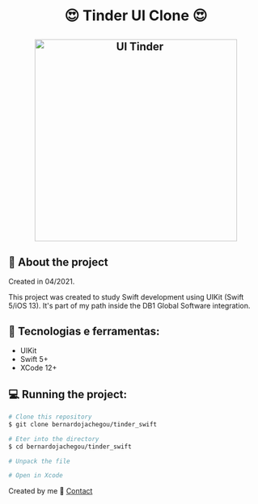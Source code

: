<h1 align="center">
 😍 Tinder UI Clone 😍
</h1>

<h2 align="center">
  <img alt="UI Tinder" src="https://imgur.com/ABYzj7c.png" width="400px"/>
</h2>

## :book:    About the project
<p>
Created in 04/2021.

This project was created to study Swift development using UIKit (Swift 5/iOS 13). It's part of my path inside the DB1 Global Software integration.
</p>

## :iphone:    Tecnologias e ferramentas:

<ul>
  <li>UIKit</li>
  <li>Swift 5+</li>
  <li>XCode 12+</li>
</ul>

## :computer:    Running the project:

```bash
# Clone this repository
$ git clone bernardojachegou/tinder_swift

# Eter into the directory
$ cd bernardojachegou/tinder_swift

# Unpack the file

# Open in Xcode
```



Created by me :wave: [Contact](https://www.linkedin.com/in/bernardojachegou/)
